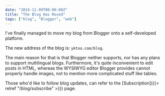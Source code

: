 ```yaml
---
date: "2014-11-09T00:00:00Z"
title: "The Blog Has Moved"
tags: ["blog", "Blogger", "web"]
---
```


I've finally managed to move my blog from Blogger onto a self-developed platform.

The new address of the blog is: `yktoo.com/blog`.

The main reason for that is that Blogger neither supports, nor has any plans to support multilingual blogs. Furthermore, it's quite inconvenient to edit posts in HTML, whereas the WYSIWYG editor Blogger provides cannot properly handle images, not to mention more complicated stuff like tables.

Those who'd like to follow blog updates, can refer to the [Subscription]({{< relref "/blog/subscribe" >}}) page.
